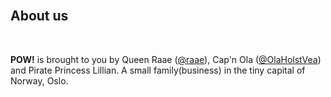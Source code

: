 
<br />

## About us

<br />

**POW!** is brought to you by Queen Raae ([@raae](https://twitter.com/raae)), Cap'n Ola ([@OlaHolstVea](https://twitter.com/OlaHolstVea)) and Pirate Princess Lillian. A small family(business) in the tiny capital of Norway, Oslo.


  <br />
  <br />